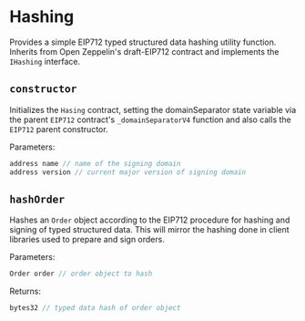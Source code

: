 # Hashing

Provides a simple EIP712 typed structured data hashing utility function. Inherits from Open Zeppelin's draft-EIP712 contract and implements the `IHashing` interface. 

## `constructor`

Initializes the `Hasing` contract, setting the domainSeparator state variable via the parent `EIP712` contract's `_domainSeparatorV4` function and also calls the `EIP712` parent constructor. 

Parameters:

```java
address name // name of the signing domain
address version // current major version of signing domain
```


## `hashOrder`

Hashes an `Order` object according to the EIP712 procedure for hashing and signing of typed structured data. This will mirror the hashing done in client libraries used to prepare and sign orders. 


Parameters:

```java
Order order // order object to hash 
```

Returns:

```java
bytes32 // typed data hash of order object
```